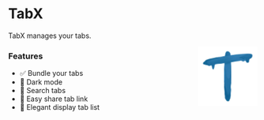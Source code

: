 # TabX

TabX manages your tabs.

<img align="right" src=src/assets/tabX.png height="120px">

### Features

- ✅ Bundle your tabs
- 🌌 Dark mode
- 🚧 Search tabs
- 🚧 Easy share tab link
- 🚧 Elegant display tab list
